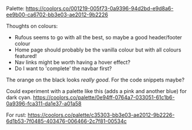 Palette: https://coolors.co/001219-005f73-0a9396-94d2bd-e9d8a6-ee9b00-ca6702-bb3e03-ae2012-9b2226

Thoughts on colours:
 - Rufous seems to go with all the best, so maybe a good header/footer colour
 - Home page should probably be the vanilla colour but with all colours featured!
 - Nav links might be worth having a hover effect?
 - Do I want to 'complete' the navbar first? 

 The orange on the black looks *really good*. For the code snippets maybe? 

 Could experiment with a palette like this (adds a pink and another blue) for dark cyan.
https://coolors.co/palette/0e94ff-0764a7-033051-61c1b6-0a9396-fca311-da1e37-a01a58

 For rust:
 https://coolors.co/palette/c35303-bb3e03-ae2012-9b2226-6d1b53-7f0485-403476-006466-2c7f81-00534c